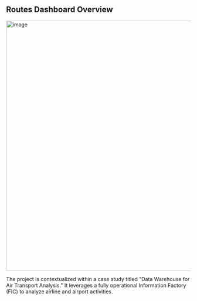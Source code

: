 ## Routes Dashboard Overview
     
<img width="1193" height="682" alt="image" src="https://github.com/user-attachments/assets/d7663607-4bde-4c03-b711-4da4fd28a560" />

The project is contextualized within a case study titled "Data Warehouse for Air Transport Analysis." It leverages a fully operational Information Factory (FIC) to analyze airline and airport activities.
